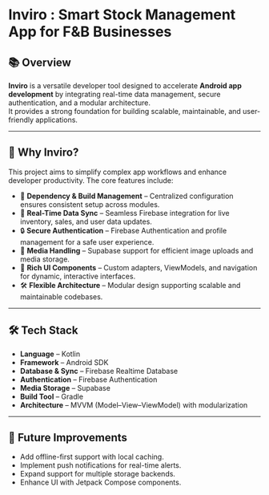 # Inviro : Smart Stock Management App for F&B Businesses

## 📚 Overview
**Inviro** is a versatile developer tool designed to accelerate **Android app development** by integrating real-time data management, secure authentication, and a modular architecture.  
It provides a strong foundation for building scalable, maintainable, and user-friendly applications.

---

## 🎯 Why Inviro?
This project aims to simplify complex app workflows and enhance developer productivity. The core features include:

- 🧩 **Dependency & Build Management** – Centralized configuration ensures consistent setup across modules.
- 🚀 **Real-Time Data Sync** – Seamless Firebase integration for live inventory, sales, and user data updates.
- 🔒 **Secure Authentication** – Firebase Authentication and profile management for a safe user experience.
- 📸 **Media Handling** – Supabase support for efficient image uploads and media storage.
- 🧬 **Rich UI Components** – Custom adapters, ViewModels, and navigation for dynamic, interactive interfaces.
- 🛠️ **Flexible Architecture** – Modular design supporting scalable and maintainable codebases.

---

## 🛠️ Tech Stack
- **Language** – Kotlin  
- **Framework** – Android SDK  
- **Database & Sync** – Firebase Realtime Database  
- **Authentication** – Firebase Authentication  
- **Media Storage** – Supabase  
- **Build Tool** – Gradle  
- **Architecture** – MVVM (Model–View–ViewModel) with modularization

---

## 📌 Future Improvements
- Add offline-first support with local caching.
- Implement push notifications for real-time alerts.
- Expand support for multiple storage backends.
- Enhance UI with Jetpack Compose components.
